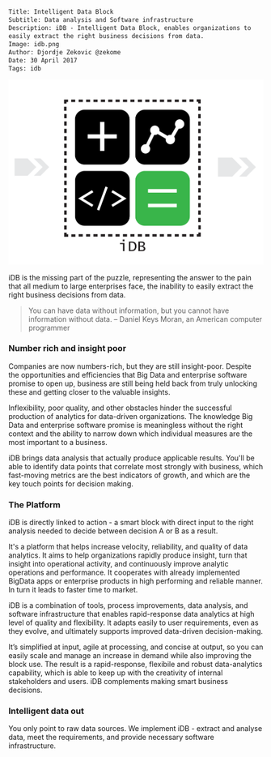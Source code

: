 ```.header
Title: Intelligent Data Block
Subtitle: Data analysis and Software infrastructure
Description: iDB - Intelligent Data Block, enables organizations to easily extract the right business decisions from data.
Image: idb.png
Author: Djordje Zekovic @zekome
Date: 30 April 2017
Tags: idb
```

![iDB - Intelligent Data Block](idb.png)

iDB is the missing part of the puzzle, representing the answer to the pain that all medium to large enterprises face, the inability to easily extract the right business decisions from data. 

> You can have data without information, but you cannot have information without data. 
> – Daniel Keys Moran, an American computer programmer

### Number rich and insight poor

Companies are now numbers-rich, but they are still insight-poor. Despite the opportunities and efficiencies that Big Data and enterprise software promise to open up, business are still being held back from truly unlocking these and getting closer to the valuable insights. 

Inflexibility, poor quality, and other obstacles hinder the successful production of analytics for data-driven organizations. The knowledge Big Data and enterprise software promise is meaningless without the right context and the ability to narrow down which individual measures are the most important to a business. 

iDB brings data analysis that actually produce applicable results. You'll be able to identify data points that correlate most strongly with business, which fast-moving metrics are the best indicators of growth, and which are the key touch points for decision making.

### The Platform

iDB is directly linked to action - a smart block with direct input to the right analysis needed to decide between decision A or B as a result.

It's a platform that helps increase velocity, reliability, and quality of data analytics. It aims to help organizations rapidly produce insight, turn that insight into operational activity, and continuously improve analytic operations and performance. It cooperates with already implemented BigData apps or enterprise products in high performing and reliable manner. In turn it leads to faster time to market.

iDB is a combination of tools, process improvements, data analysis, and software infrastructure that enables rapid-response data analytics at high level of quality and flexibility. It adapts easily to user requirements, even as they evolve, and ultimately supports improved data-driven decision-making.

It’s simplified at input, agile at processing, and concise at output, so you can easily scale and manage an increase in demand while also improving the block use. The result is a rapid-response, flexibile and robust data-analytics capability, which is able to keep up with the creativity of internal stakeholders and users. iDB complements making smart business decisions.

### Intelligent data out

You only point to raw data sources. We implement iDB - extract and analyse data, meet the requirements, and provide necessary software infrastructure.

